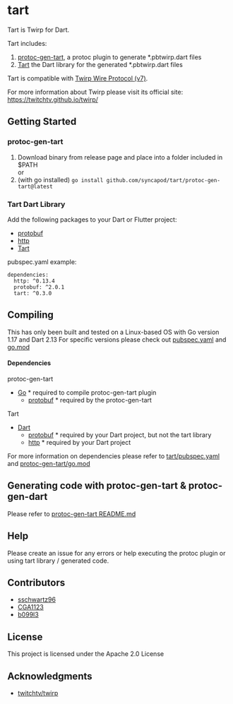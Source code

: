 # tart

Tart is Twirp for Dart.

Tart includes:
1. [protoc-gen-tart](protoc-gen-tart), a protoc plugin to generate *.pbtwirp.dart files
2. [Tart](tart) the Dart library for the generated *.pbtwirp.dart files

Tart is compatible with [Twirp Wire Protocol (v7)](https://twitchtv.github.io/twirp/docs/spec_v7.html).

For more information about Twirp please visit its official site: https://twitchtv.github.io/twirp/

## Getting Started

### protoc-gen-tart

1. Download binary from release page and place into a folder included in $PATH<br>
or
2. (with go installed) `go install github.com/syncapod/tart/protoc-gen-tart@latest`

### Tart Dart Library

Add the following packages to your Dart or Flutter project:

* [protobuf](https://pub.dev/packages/protobuf)
* [http](https://pub.dev/packages/http)
* [Tart](https://pub.dev/packages/tart)

pubspec.yaml example:
```
dependencies: 
  http: ^0.13.4
  protobuf: ^2.0.1
  tart: ^0.3.0
```

## Compiling

This has only been built and tested on a Linux-based OS with Go version 1.17 and Dart 2.13
For specific versions please check out [pubspec.yaml](tart/pubspec.yaml) and [go.mod](protoc-gen-tart/go.mod)

#### Dependencies
protoc-gen-tart
* [Go](https://go.dev) \* required to compile protoc-gen-tart plugin
  * [protobuf](https://google.golang.org/protobuf) \* required by the protoc-gen-tart

Tart
* [Dart](https://dart.dev/)
  * [protobuf](https://pub.dev/packages/protobuf) \* required by your Dart project, but not the tart library
  * [http](https://pub.dev/packages/http) \* required by your Dart project

For more information on dependencies please refer to [tart/pubspec.yaml](tart/pubspec.yaml) and [protoc-gen-tart/go.mod](protoc-gen-tart/go.mod)


## Generating code with protoc-gen-tart & protoc-gen-dart

Please refer to [protoc-gen-tart README.md](protoc-gen-tart/README.md)

## Help

Please create an issue for any errors or help executing the protoc plugin or using tart library / generated code.

## Contributors

* [sschwartz96](https://github.com/sschwartz96)
* [CGA1123](https://github.com/CGA1123)
* [b099l3](https://github.com/b099l3)

## License

This project is licensed under the Apache 2.0 License

## Acknowledgments

* [twitchtv/twirp](https://github.com/twitchtv/twirp)
